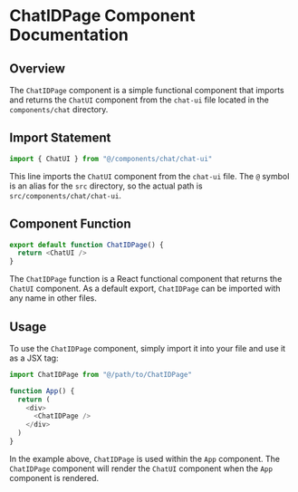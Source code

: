 # ChatIDPage Component Documentation

## Overview

The `ChatIDPage` component is a simple functional component that imports and returns the `ChatUI` component from the `chat-ui` file located in the `components/chat` directory.

## Import Statement

```javascript
import { ChatUI } from "@/components/chat/chat-ui"
```

This line imports the `ChatUI` component from the `chat-ui` file. The `@` symbol is an alias for the `src` directory, so the actual path is `src/components/chat/chat-ui`.

## Component Function

```javascript
export default function ChatIDPage() {
  return <ChatUI />
}
```

The `ChatIDPage` function is a React functional component that returns the `ChatUI` component. As a default export, `ChatIDPage` can be imported with any name in other files.

## Usage

To use the `ChatIDPage` component, simply import it into your file and use it as a JSX tag:

```javascript
import ChatIDPage from "@/path/to/ChatIDPage"

function App() {
  return (
    <div>
      <ChatIDPage />
    </div>
  )
}
```

In the example above, `ChatIDPage` is used within the `App` component. The `ChatIDPage` component will render the `ChatUI` component when the `App` component is rendered.